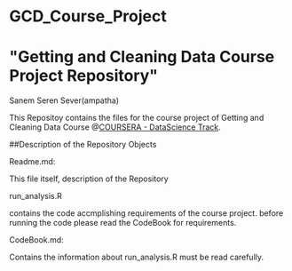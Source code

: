 # GCD_Course_Project
# "Getting and Cleaning Data Course Project Repository"

Sanem Seren Sever(ampatha)

This Repositoy contains the files for  the course project of Getting and Cleaning Data Course @[COURSERA - DataScience Track](https://www.coursera.org/specialization/jhudatascience/1).

##Description of the Repository Objects

 Readme.md:

 This file itself, description of the Repository
 
 run_analysis.R
 
 contains the code accmplishing requirements of the course project. before running the code please read the CodeBook for requirements.

CodeBook.md:

 Contains the information about run_analysis.R must be read carefully.
